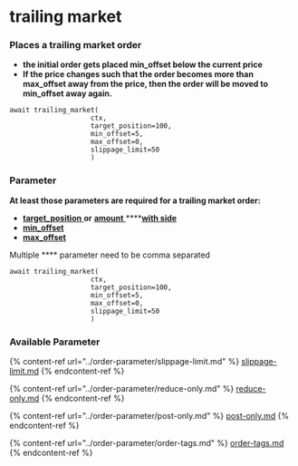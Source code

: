 # trailing market

### Places a trailing market order

* **the initial order gets placed min\_offset below the current price**
* **If the price changes such that the order becomes more than max\_offset away from the price, then the order will be moved to min\_offset away again.**

```
await trailing_market(
                    ctx, 
                    target_position=100, 
                    min_offset=5,
                    max_offset=0,
                    slippage_limit=50
                    )
```

### Parameter

**At least those parameters are required for a trailing market order:**

* [**target\_position** ](../order-parameter/position-size-and-side/target-position.md)**or** [**amount** ](../order-parameter/position-size-and-side/amount.md)****[**with side**](../order-parameter/position-size-and-side/amount.md)
* ****[**min\_offset**](../order-parameter/trailing-order-parameter/min-and-max-offset.md)****
* ****[**max\_offset**](../order-parameter/trailing-order-parameter/min-and-max-offset.md)****

Multiple **** parameter need to be comma separated

```
await trailing_market(
                    ctx, 
                    target_position=100, 
                    min_offset=5,
                    max_offset=0,
                    slippage_limit=50
                    )
```

### Available Parameter

{% content-ref url="../order-parameter/slippage-limit.md" %}
[slippage-limit.md](../order-parameter/slippage-limit.md)
{% endcontent-ref %}

{% content-ref url="../order-parameter/reduce-only.md" %}
[reduce-only.md](../order-parameter/reduce-only.md)
{% endcontent-ref %}

{% content-ref url="../order-parameter/post-only.md" %}
[post-only.md](../order-parameter/post-only.md)
{% endcontent-ref %}

{% content-ref url="../order-parameter/order-tags.md" %}
[order-tags.md](../order-parameter/order-tags.md)
{% endcontent-ref %}

